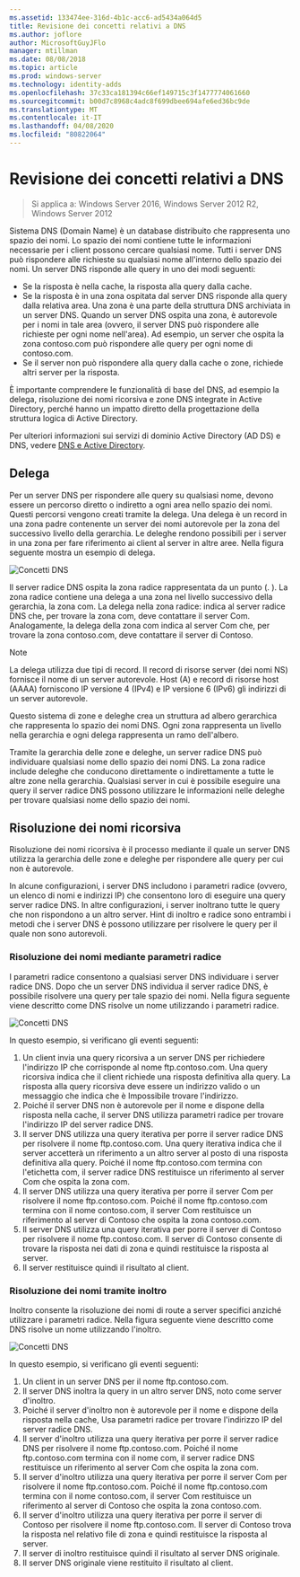 ```yaml
---
ms.assetid: 133474ee-316d-4b1c-acc6-ad5434a064d5
title: Revisione dei concetti relativi a DNS
ms.author: joflore
author: MicrosoftGuyJFlo
manager: mtillman
ms.date: 08/08/2018
ms.topic: article
ms.prod: windows-server
ms.technology: identity-adds
ms.openlocfilehash: 37c33ca181394c66ef149715c3f1477774061660
ms.sourcegitcommit: b00d7c8968c4adc8f699dbee694afe6ed36bc9de
ms.translationtype: MT
ms.contentlocale: it-IT
ms.lasthandoff: 04/08/2020
ms.locfileid: "80822064"
---
```

# <a name="reviewing-dns-concepts"></a>Revisione dei concetti relativi a DNS

>Si applica a: Windows Server 2016, Windows Server 2012 R2, Windows Server 2012

Sistema DNS (Domain Name) è un database distribuito che rappresenta uno spazio dei nomi. Lo spazio dei nomi contiene tutte le informazioni necessarie per i client possono cercare qualsiasi nome. Tutti i server DNS può rispondere alle richieste su qualsiasi nome all'interno dello spazio dei nomi. Un server DNS risponde alle query in uno dei modi seguenti:  
  
- Se la risposta è nella cache, la risposta alla query dalla cache.  
- Se la risposta è in una zona ospitata dal server DNS risponde alla query dalla relativa area. Una zona è una parte della struttura DNS archiviata in un server DNS. Quando un server DNS ospita una zona, è autorevole per i nomi in tale area (ovvero, il server DNS può rispondere alle richieste per ogni nome nell'area). Ad esempio, un server che ospita la zona contoso.com può rispondere alle query per ogni nome di contoso.com.  
- Se il server non può rispondere alla query dalla cache o zone, richiede altri server per la risposta.  

È importante comprendere le funzionalità di base del DNS, ad esempio la delega, risoluzione dei nomi ricorsiva e zone DNS integrate in Active Directory, perché hanno un impatto diretto della progettazione della struttura logica di Active Directory.  
  
Per ulteriori informazioni sui servizi di dominio Active Directory (AD DS) e DNS, vedere [DNS e Active Directory](../../ad-ds/plan/DNS-and-AD-DS.md).  
  
## <a name="delegation"></a>Delega

Per un server DNS per rispondere alle query su qualsiasi nome, devono essere un percorso diretto o indiretto a ogni area nello spazio dei nomi. Questi percorsi vengono creati tramite la delega. Una delega è un record in una zona padre contenente un server dei nomi autorevole per la zona del successivo livello della gerarchia. Le deleghe rendono possibili per i server in una zona per fare riferimento ai client al server in altre aree. Nella figura seguente mostra un esempio di delega.  
  
![Concetti DNS](../../media/Reviewing-DNS-Concepts/0c24b576-d41a-4e5d-ad3d-6be81e095835.gif)  
  
Il server radice DNS ospita la zona radice rappresentata da un punto (. ). La zona radice contiene una delega a una zona nel livello successivo della gerarchia, la zona com. La delega nella zona radice: indica al server radice DNS che, per trovare la zona com, deve contattare il server Com. Analogamente, la delega della zona com indica al server Com che, per trovare la zona contoso.com, deve contattare il server di Contoso.  
  
> [!NOTE]  
> La delega utilizza due tipi di record. Il record di risorse server (dei nomi NS) fornisce il nome di un server autorevole. Host (A) e record di risorse host (AAAA) forniscono IP versione 4 (IPv4) e IP versione 6 (IPv6) gli indirizzi di un server autorevole.  
  
Questo sistema di zone e deleghe crea un struttura ad albero gerarchica che rappresenta lo spazio dei nomi DNS. Ogni zona rappresenta un livello nella gerarchia e ogni delega rappresenta un ramo dell'albero.  
  
Tramite la gerarchia delle zone e deleghe, un server radice DNS può individuare qualsiasi nome dello spazio dei nomi DNS. La zona radice include deleghe che conducono direttamente o indirettamente a tutte le altre zone nella gerarchia. Qualsiasi server in cui è possibile eseguire una query il server radice DNS possono utilizzare le informazioni nelle deleghe per trovare qualsiasi nome dello spazio dei nomi.  
  
## <a name="recursive-name-resolution"></a>Risoluzione dei nomi ricorsiva

Risoluzione dei nomi ricorsiva è il processo mediante il quale un server DNS utilizza la gerarchia delle zone e deleghe per rispondere alle query per cui non è autorevole.  
  
In alcune configurazioni, i server DNS includono i parametri radice (ovvero, un elenco di nomi e indirizzi IP) che consentono loro di eseguire una query server radice DNS. In altre configurazioni, i server inoltrano tutte le query che non rispondono a un altro server. Hint di inoltro e radice sono entrambi i metodi che i server DNS è possono utilizzare per risolvere le query per il quale non sono autorevoli.  
  
### <a name="resolving-names-by-using-root-hints"></a>Risoluzione dei nomi mediante parametri radice

I parametri radice consentono a qualsiasi server DNS individuare i server radice DNS. Dopo che un server DNS individua il server radice DNS, è possibile risolvere una query per tale spazio dei nomi. Nella figura seguente viene descritto come DNS risolve un nome utilizzando i parametri radice.  
  
![Concetti DNS](../../media/Reviewing-DNS-Concepts/1c044845-b104-4262-a7af-474ba3558a85.gif)  
  
In questo esempio, si verificano gli eventi seguenti:  
  
1. Un client invia una query ricorsiva a un server DNS per richiedere l'indirizzo IP che corrisponde al nome ftp.contoso.com. Una query ricorsiva indica che il client richiede una risposta definitiva alla query. La risposta alla query ricorsiva deve essere un indirizzo valido o un messaggio che indica che è Impossibile trovare l'indirizzo.  
2. Poiché il server DNS non è autorevole per il nome e dispone della risposta nella cache, il server DNS utilizza parametri radice per trovare l'indirizzo IP del server radice DNS.  
3. Il server DNS utilizza una query iterativa per porre il server radice DNS per risolvere il nome ftp.contoso.com. Una query iterativa indica che il server accetterà un riferimento a un altro server al posto di una risposta definitiva alla query. Poiché il nome ftp.contoso.com termina con l'etichetta com, il server radice DNS restituisce un riferimento al server Com che ospita la zona com.  
4. Il server DNS utilizza una query iterativa per porre il server Com per risolvere il nome ftp.contoso.com. Poiché il nome ftp.contoso.com termina con il nome contoso.com, il server Com restituisce un riferimento al server di Contoso che ospita la zona contoso.com.  
5. Il server DNS utilizza una query iterativa per porre il server di Contoso per risolvere il nome ftp.contoso.com. Il server di Contoso consente di trovare la risposta nei dati di zona e quindi restituisce la risposta al server.  
6. Il server restituisce quindi il risultato al client.  
  
### <a name="resolving-names-by-using-forwarding"></a>Risoluzione dei nomi tramite inoltro

Inoltro consente la risoluzione dei nomi di route a server specifici anziché utilizzare i parametri radice. Nella figura seguente viene descritto come DNS risolve un nome utilizzando l'inoltro.  
  
![Concetti DNS](../../media/Reviewing-DNS-Concepts/05bc2eb0-1033-4e53-ae30-244fa247d000.gif)  
  
In questo esempio, si verificano gli eventi seguenti:  
  
1. Un client in un server DNS per il nome ftp.contoso.com.  
2. Il server DNS inoltra la query in un altro server DNS, noto come server d'inoltro.  
3. Poiché il server d'inoltro non è autorevole per il nome e dispone della risposta nella cache, Usa parametri radice per trovare l'indirizzo IP del server radice DNS.  
4. Il server d'inoltro utilizza una query iterativa per porre il server radice DNS per risolvere il nome ftp.contoso.com. Poiché il nome ftp.contoso.com termina con il nome com, il server radice DNS restituisce un riferimento al server Com che ospita la zona com.  
5. Il server d'inoltro utilizza una query iterativa per porre il server Com per risolvere il nome ftp.contoso.com. Poiché il nome ftp.contoso.com termina con il nome contoso.com, il server Com restituisce un riferimento al server di Contoso che ospita la zona contoso.com.  
6. Il server d'inoltro utilizza una query iterativa per porre il server di Contoso per risolvere il nome ftp.contoso.com. Il server di Contoso trova la risposta nel relativo file di zona e quindi restituisce la risposta al server.  
7. Il server di inoltro restituisce quindi il risultato al server DNS originale.  
8. Il server DNS originale viene restituito il risultato al client.  
